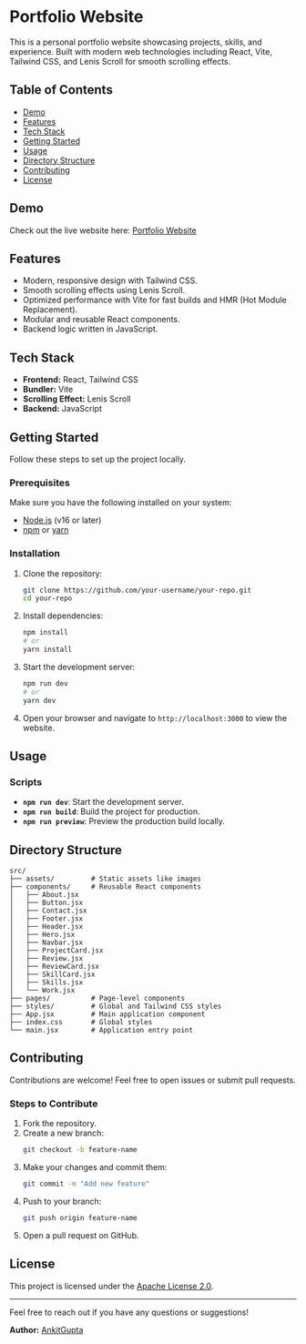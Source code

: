 # Portfolio Website

This is a personal portfolio website showcasing projects, skills, and experience. Built with modern web technologies including React, Vite, Tailwind CSS, and Lenis Scroll for smooth scrolling effects.

## Table of Contents

- [Demo](#demo)
- [Features](#features)
- [Tech Stack](#tech-stack)
- [Getting Started](#getting-started)
- [Usage](#usage)
- [Directory Structure](#directory-structure)
- [Contributing](#contributing)
- [License](#license)

## Demo

Check out the live website here: [Portfolio Website](https://portfolio-six-beige-67.vercel.app/)

## Features

- Modern, responsive design with Tailwind CSS.
- Smooth scrolling effects using Lenis Scroll.
- Optimized performance with Vite for fast builds and HMR (Hot Module Replacement).
- Modular and reusable React components.
- Backend logic written in JavaScript.

## Tech Stack

- **Frontend:** React, Tailwind CSS
- **Bundler:** Vite
- **Scrolling Effect:** Lenis Scroll
- **Backend:** JavaScript

## Getting Started

Follow these steps to set up the project locally.

### Prerequisites

Make sure you have the following installed on your system:

- [Node.js](https://nodejs.org/) (v16 or later)
- [npm](https://www.npmjs.com/) or [yarn](https://yarnpkg.com/)

### Installation

1. Clone the repository:

   ```bash
   git clone https://github.com/your-username/your-repo.git
   cd your-repo
   ```

2. Install dependencies:

   ```bash
   npm install
   # or
   yarn install
   ```

3. Start the development server:

   ```bash
   npm run dev
   # or
   yarn dev
   ```

4. Open your browser and navigate to `http://localhost:3000` to view the website.

## Usage

### Scripts

- **`npm run dev`**: Start the development server.
- **`npm run build`**: Build the project for production.
- **`npm run preview`**: Preview the production build locally.

## Directory Structure

```plaintext
src/
├── assets/         # Static assets like images
├── components/     # Reusable React components
│   ├── About.jsx
│   ├── Button.jsx
│   ├── Contact.jsx
│   ├── Footer.jsx
│   ├── Header.jsx
│   ├── Hero.jsx
│   ├── Navbar.jsx
│   ├── ProjectCard.jsx
│   ├── Review.jsx
│   ├── ReviewCard.jsx
│   ├── SkillCard.jsx
│   ├── Skills.jsx
│   └── Work.jsx
├── pages/          # Page-level components
├── styles/         # Global and Tailwind CSS styles
├── App.jsx         # Main application component
├── index.css       # Global styles
└── main.jsx        # Application entry point
```

## Contributing

Contributions are welcome! Feel free to open issues or submit pull requests.

### Steps to Contribute

1. Fork the repository.
2. Create a new branch:
   ```bash
   git checkout -b feature-name
   ```
3. Make your changes and commit them:
   ```bash
   git commit -m "Add new feature"
   ```
4. Push to your branch:
   ```bash
   git push origin feature-name
   ```
5. Open a pull request on GitHub.

## License

This project is licensed under the [Apache License 2.0](https://www.apache.org/licenses/LICENSE-2.0).

---

Feel free to reach out if you have any questions or suggestions!

**Author:** [AnkitGupta](https://github.com/AnkitGupta)
